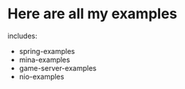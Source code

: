 # Here are all my examples

includes:

* spring-examples
* mina-examples
* game-server-examples
* nio-examples

